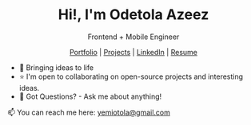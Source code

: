 <p align="center">
  <h1 align="center">Hi!, I'm Odetola Azeez</h1>
  <p align="center">Frontend + Mobile Engineer</p>
</p>

<p align="center">
  <a href="https://oodetola.vercel.app">Portfolio</a> | 
  <a href="https://oodetola.vercel.app/projects">Projects</a> |
  <a href="https://linkedin.com/in/yemiodetola">LinkedIn</a> |
  <a href="https://linkedin.com/in/yemiodetola">Resume</a>
</p>


- 🔭 Bringing ideas to life
- ⭐️ I'm open to collaborating on open-source projects and interesting ideas.
- 💬 Got Questions? - Ask me about anything!


📫 You can reach me here: yemiotola@gmail.com
